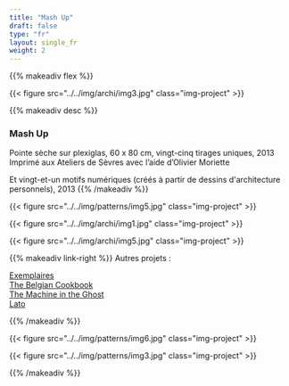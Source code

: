 ```yaml
---
title: "Mash Up"
draft: false
type: "fr"
layout: single_fr
weight: 2
---
```


{{% makeadiv flex %}}

{{< figure src="../../img/archi/img3.jpg" class="img-project" >}}

{{% makeadiv desc %}}
### Mash Up

Pointe sèche sur plexiglas, 60 x 80 cm, vingt-cinq tirages uniques, 2013  
Imprimé aux Ateliers de Sèvres avec l’aide d’Olivier Moriette

Et vingt-et-un motifs numériques (créés à partir de dessins d'architecture personnels), 2013
{{% /makeadiv %}}

{{< figure src="../../img/patterns/img5.jpg" class="img-project" >}}

{{< figure src="../../img/archi/img1.jpg" class="img-project" >}}

{{< figure src="../../img/archi/img5.jpg" class="img-project" >}}

{{% makeadiv link-right %}}
Autres projets :

[Exemplaires](http://www.carolinesorin.com/projects_fr/exemplaires)  
[The Belgian Cookbook](http://www.carolinesorin.com/projects_fr/belgian)  
[The Machine in the Ghost](http://www.carolinesorin.com/projects_fr/machine)  
[Lato](http://www.carolinesorin.com/projects_fr/lato)  

{{% /makeadiv %}}

{{< figure src="../../img/patterns/img6.jpg" class="img-project" >}}

{{< figure src="../../img/patterns/img3.jpg" class="img-project" >}}

{{% /makeadiv %}}